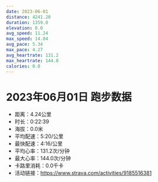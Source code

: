 ```yaml
---
date: 2023-06-01
distance: 4241.20
duration: 1359.0
elevation: 0.0
avg_speed: 11.24
max_speed: 14.04
avg_pace: 5.34
max_pace: 4.27
avg_heartrate: 131.2
max_heartrate: 144.0
calories: 0.0
---
```


# 2023年06月01日 跑步数据

- 距离：4.24公里
- 时长：0:22:39
- 海拔：0.0米
- 平均配速：5:20/公里
- 最快配速：4:16/公里
- 平均心率：131.2次/分钟
- 最大心率：144.0次/分钟
- 卡路里消耗：0.0千卡
- 活动链接：https://www.strava.com/activities/9185516381
